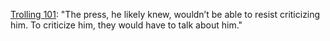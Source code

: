 <a href="https://www.vanityfair.com/news/2020/02/behind-the-scenes-of-trump-birther-implosion-sinking-in-the-swamp">Trolling 101</a>: "The press, he likely knew, wouldn’t be able to resist criticizing him. To criticize him, they would have to talk about him."
